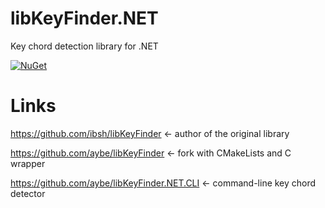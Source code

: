 # libKeyFinder.NET
Key chord detection library for .NET

[![NuGet](https://img.shields.io/nuget/v/libKeyFinder.NET.svg)](https://www.nuget.org/packages/libKeyFinder.NET)

# Links

https://github.com/ibsh/libKeyFinder <- author of the original library

https://github.com/aybe/libKeyFinder <- fork with CMakeLists and C wrapper

https://github.com/aybe/libKeyFinder.NET.CLI <- command-line key chord detector
